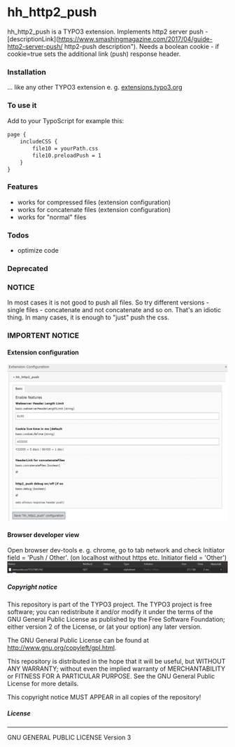 # hh_http2_push
hh_http2_push is a TYPO3 extension.
Implements http2 server push - [descriptionLink](https://www.smashingmagazine.com/2017/04/guide-http2-server-push/ http2-push description").
Needs a boolean cookie - if cookie=true sets the additional link (push) response header.

### Installation
... like any other TYPO3 extension e. g. [extensions.typo3.org](https://extensions.typo3.org/extension/hh_slider/ "TYPO3 Extension Repository")

### To use it
Add to your TypoScript for example this:
```
page {
    includeCSS {
        file10 = yourPath.css
        file10.preloadPush = 1
    }
}
```

### Features
- works for compressed files (extension configuration)
- works for concatenate files (extension configuration)
- works for "normal" files

### Todos
- optimize code

### Deprecated

### NOTICE
In most cases it is not good to push all files. So try different versions - single files - concatenate and not concatenate and so on.
That's an idiotic thing. In many cases, it is enough to "just" push the css.

### IMPORTENT NOTICE

#### Extension configuration
![example picture from backend](github/images/extconfig.jpg?raw=true "extconfig")
#### Browser developer view
Open browser dev-tools e. g. chrome, go to tab network and check Initiator field = 'Push / Other'.
(on localhost without https etc. Initiator field = 'Other')
![example picture from the browser dev-tools](github/images/browserview.jpg?raw=true "browserview")

##### Copyright notice

This repository is part of the TYPO3 project. The TYPO3 project is
free software; you can redistribute it and/or modify
it under the terms of the GNU General Public License as published by
the Free Software Foundation; either version 2 of the License, or
(at your option) any later version.

The GNU General Public License can be found at
http://www.gnu.org/copyleft/gpl.html.

This repository is distributed in the hope that it will be useful,
but WITHOUT ANY WARRANTY; without even the implied warranty of
MERCHANTABILITY or FITNESS FOR A PARTICULAR PURPOSE.  See the
GNU General Public License for more details.

This copyright notice MUST APPEAR in all copies of the repository!

##### License
----
GNU GENERAL PUBLIC LICENSE Version 3
